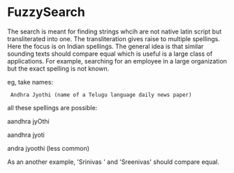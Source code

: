 # FuzzySearch

The search is meant for finding strings whcih are not
native latin script but transliterated into one.
The transliteration gives raise to multiple spellings.
Here the focus is on Indian spellings.
The general idea is that similar sounding texts should compare equal which is useful is a large class of applications.
For example, searching for an employee in a large organization but the exact spelling is not known.


eg, take names:

     Andhra Jyothi (name of a Telugu language daily news paper)
     
all these spellings are possible:

   aandhra jyOthi
   
   aandhra jyoti
   
   andra jyoothi (less common)

As an another example, 'Srinivas ' and 'Sreenivas' should compare equal.
